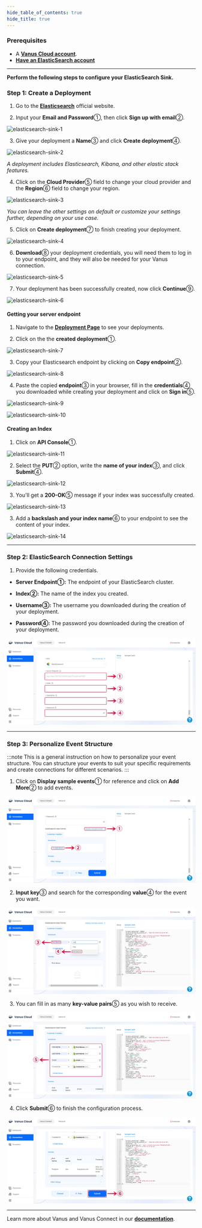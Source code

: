 ```yaml
--- 
hide_table_of_contents: true
hide_title: true
---
```


### Prerequisites

- A [**Vanus Cloud account**](https://cloud.vanus.ai).
- [**Have an ElasticSearch account**](https://cloud.elastic.co/)

---

**Perform the following steps to configure your ElasticSearch Sink.**

### Step 1: Create a Deployment

1. Go to the [**Elasticsearch**](https://www.elastic.co/) official website.

2. Input your **Email and Password**①, then click **Sign up with email**②.

![elasticsearch-sink-1](images/elasticsearch-sink-1.webp)

3. Give your deployment a **Name**③ and click **Create deployment**④.

![elasticsearch-sink-2](images/elasticsearch-sink-2.webp)

*A deployment includes Elasticsearch, Kibana, and other elastic stack features.*  

4. Click on the **Cloud Provider**⑤ field to change your cloud provider and the **Region**⑥ field to change your region.

![elasticsearch-sink-3](images/elasticsearch-sink-3.webp)

*You can leave the other settings on default or customize your settings further, depending on your use case.*

5. Click on **Create deployment**⑦ to finish creating your deployment.  

![elasticsearch-sink-4](images/elasticsearch-sink-4.webp)

6. **Download**⑧ your deployment credentials, you will need them to log in to your endpoint, and they will also be needed for your Vanus connection.  

![elasticsearch-sink-5](images/elasticsearch-sink-5.webp)

7. Your deployment has been successfully created, now click **Continue**⑨.

![elasticsearch-sink-6](images/elasticsearch-sink-6.webp)

#### Getting your server endpoint

1. Navigate to the [**Deployment Page**](https://cloud.elastic.co/deployments/) to see your deployments.

2. Click on the the **created deployment**①.

![elasticsearch-sink-7](images/elasticsearch-sink-7.webp)

3. Copy your Elasticsearch endpoint by clicking on **Copy endpoint**②.  

![elasticsearch-sink-8](images/elasticsearch-sink-8.webp)

4. Paste the copied **endpoint**③ in your browser, fill in the **credentials**④ you downloaded while creating your deployment and click on **Sign in**⑤.

![elasticsearch-sink-9](images/elasticsearch-sink-9.webp)

![elasticsearch-sink-10](images/elasticsearch-sink-10.webp)

#### Creating an Index

1. Click on **API Console**①.

![elasticsearch-sink-11](images/elasticsearch-sink-11.webp)

2. Select the **PUT**② option, write the **name of your index**③, and click **Submit**④.

![elasticsearch-sink-12](images/elasticsearch-sink-12.webp)

3. You'll get a **200-OK**⑤ message if your index was successfully created.

![elasticsearch-sink-13](images/elasticsearch-sink-13.webp)

3. Add a **backslash and your index name**⑥ to your endpoint to see the content of your index.

![elasticsearch-sink-14](images/elasticsearch-sink-14.webp)

---

### Step 2: ElasticSearch Connection Settings

1. Provide the following credentials.

- **Server Endpoint①:** The endpoint of your ElasticSearch cluster.

- **Index②:** The name of the index you created.

- **Username③:** The username you downloaded during the creation of your deployment.

- **Password④:** The password you downloaded during the creation of your deployment.

![elasticsearch-sink-15](images/elasticsearch-sink-15.webp)

---

### Step 3: Personalize Event Structure

:::note
This is a general instruction on how to personalize your event structure. You can structure your events to suit your specific requirements and create connections for different scenarios.
:::

1. Click on **Display sample events**① for reference and click on **Add More**② to add events.

![elasticsearch-sink-16](images/elasticsearch-sink-16.webp)

2. **Input key**③ and search for the corresponding **value**④ for the event you want.

![elasticsearch-sink-17](images/elasticsearch-sink-17.webp)

3. You can fill in as many **key-value pairs**⑤ as you wish to receive.

![elasticsearch-sink-18](images/elasticsearch-sink-18.webp)

4. Click **Submit**⑥ to finish the configuration process.

![elasticsearch-sink-19](images/elasticsearch-sink-19.webp)

---

Learn more about Vanus and Vanus Connect in our [**documentation**](https://docs.vanus.ai).
